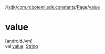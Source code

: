 //[sdk](../../../index.md)/[com.robotemi.sdk.constants](../index.md)/[Page](index.md)/[value](value.md)

# value

[androidJvm]\
val [value](value.md): [String](https://kotlinlang.org/api/latest/jvm/stdlib/kotlin/-string/index.html)
